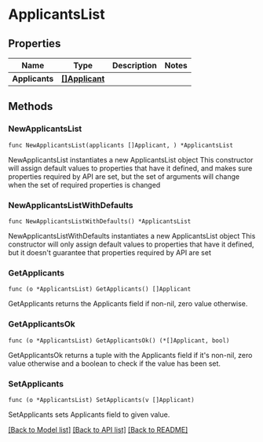 # ApplicantsList

## Properties

Name | Type | Description | Notes
------------ | ------------- | ------------- | -------------
**Applicants** | [**[]Applicant**](Applicant.md) |  | 

## Methods

### NewApplicantsList

`func NewApplicantsList(applicants []Applicant, ) *ApplicantsList`

NewApplicantsList instantiates a new ApplicantsList object
This constructor will assign default values to properties that have it defined,
and makes sure properties required by API are set, but the set of arguments
will change when the set of required properties is changed

### NewApplicantsListWithDefaults

`func NewApplicantsListWithDefaults() *ApplicantsList`

NewApplicantsListWithDefaults instantiates a new ApplicantsList object
This constructor will only assign default values to properties that have it defined,
but it doesn't guarantee that properties required by API are set

### GetApplicants

`func (o *ApplicantsList) GetApplicants() []Applicant`

GetApplicants returns the Applicants field if non-nil, zero value otherwise.

### GetApplicantsOk

`func (o *ApplicantsList) GetApplicantsOk() (*[]Applicant, bool)`

GetApplicantsOk returns a tuple with the Applicants field if it's non-nil, zero value otherwise
and a boolean to check if the value has been set.

### SetApplicants

`func (o *ApplicantsList) SetApplicants(v []Applicant)`

SetApplicants sets Applicants field to given value.



[[Back to Model list]](../README.md#documentation-for-models) [[Back to API list]](../README.md#documentation-for-api-endpoints) [[Back to README]](../README.md)


